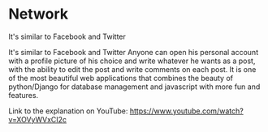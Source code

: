 # Network
It's similar to Facebook and Twitter


It's similar to Facebook and Twitter
Anyone can open his personal account with a profile picture of his choice and write whatever he wants as a post, with the ability to edit the post and write comments on each post.
It is one of the most beautiful web applications that combines the beauty of python/Django for database management and javascript with more fun and features.


Link to the explanation on YouTube:
https://www.youtube.com/watch?v=XOVyWVxCI2c
